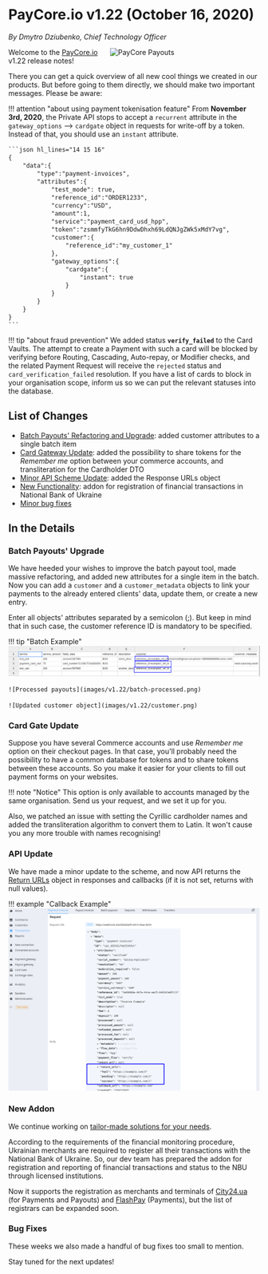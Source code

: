 # **PayCore.io v1.22 (October 16, 2020)**

*By Dmytro Dziubenko, Chief Technology Officer*

<img src="/release-notes/archive/2020/images/v1.22/paycore_illustration_newstyle-15.png" alt="PayCore Payouts" style="width: 300px; float: right; padding-left: 5px;">

Welcome to the [PayCore.io](https://paycore.io/) v1.22 release notes!

There you can get a quick overview of all new cool things we created in our products. But before going to them directly, we should make two important messages. Please be aware:

!!! attention "about using payment tokenisation feature"
    From **November 3rd, 2020**, the Private API stops to accept a `recurrent` attribute in the `gateway_options` --> `cardgate` object in requests for write-off by a token. Instead of that, you should use an `instant` attribute.

    ```json hl_lines="14 15 16"
    {
        "data":{
            "type":"payment-invoices",
            "attributes":{
                "test_mode": true,
                "reference_id":"ORDER1233",
                "currency":"USD",
                "amount":1,
                "service":"payment_card_usd_hpp",
                "token":"zsmmfyTkG6hn9DdwDhxh69LdQNJgZWk5xMdY7vg",
                "customer":{
                    "reference_id":"my_customer_1"
                },
                "gateway_options":{
                    "cardgate":{
                        "instant": true
                    }
                }
            }
        }
    }
    ```

!!! tip "about fraud prevention"
    We added status **`verify_failed`** to the Card Vaults. The attempt to create a Payment with such a card will be blocked by verifying before Routing, Cascading, Auto-repay, or Modifier checks, and the related Payment Request will receive the `rejected` status and `card_verification_failed` resolution. If you have a list of cards to block in your organisation scope, inform us so we can put the relevant statuses into the database.

## List of Changes

* [Batch Payouts' Refactoring and Upgrade](#batch-payouts-upgrade): added customer attributes to a single batch item
* [Card Gateway Update](#card-gate-update): added the possibility to share tokens for the *Remember me* option between your commerce accounts, and transliteration for the Cardholder DTO
* [Minor API Scheme Update](#api-update): added the Response URLs object
* [New Functionality](#new-addon): addon for registration of financial transactions in  National Bank of Ukraine
* [Minor bug fixes](#bug-fixes)

## In the Details

### Batch Payouts' Upgrade

We have heeded your wishes to improve the batch payout tool, made massive refactoring, and added new attributes for a single item in the batch. Now you can add a `customer` and a `customer_metadata` objects to link your payments to the already entered clients' data, update them, or create a new entry.

Enter all objects' attributes separated by a semicolon (;). But keep in mind that in such case, the customer reference ID is mandatory to be specified.

!!! tip "Batch Example"
    ![Batch](images/v1.22/batch-csv.png)

    ![Processed payouts](images/v1.22/batch-processed.png)

    ![Updated customer object](images/v1.22/customer.png)

### Card Gate Update

Suppose you have several Commerce accounts and use *Remember me* option on their checkout pages. In that case, you'll probably need the possibility to have a common database for tokens and to share tokens between these accounts. So you make it easier for your clients to fill out payment forms on your websites.

!!! note "Notice"
    This option is only available to accounts managed by the same organisation. Send us your request, and we set it up for you.

Also, we patched an issue with setting the Cyrillic cardholder names and added the transliteration algorithm to convert them to Latin. It won't cause you any more trouble with names recognising!

### API Update

We have made a minor update to the scheme, and now API returns the [Return URLs](/release-notes/v1.6.12/#return-urls-variations) object in responses and callbacks (if it is not set, returns with null values).

!!! example "Callback Example"
    ![Return URLs in a Callback](images/v1.22/return-urls.png)

### New Addon

We continue working on [tailor-made solutions for your needs](/release-notes/v1.11/#addons).

According to the requirements of the financial monitoring procedure, Ukrainian merchants are required to register all their transactions with the National Bank of Ukraine. So, our dev team has prepared the addon for registration and reporting of financial transactions and status to the NBU through licensed institutions.

Now it supports the registration as merchants and terminals of [City24.ua](https://www.city24.ua/en/) (for Payments and Payouts) and [FlashPay](https://www.fbank.com.ua/index.php?p=168) (Payments), but the list of registrars can be expanded soon.

### Bug Fixes

These weeks we also made a handful of bug fixes too small to mention.

Stay tuned for the next updates!

